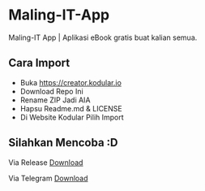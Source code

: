 # Maling-IT-App
Maling-IT App | Aplikasi eBook gratis buat kalian semua.



## Cara Import

- Buka https://creator.kodular.io
- Download Repo Ini
- Rename ZIP Jadi AIA
- Hapsu Readme.md & LICENSE
- Di Website Kodular Pilih Import

## Silahkan Mencoba :D

Via Release [Download](https://github.com/rasitech-sudo/Maling-IT-App/releases/)

Via Telegram [Download](https://t.me/RasiTechChannel1/118)

